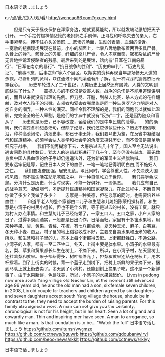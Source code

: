 
日本语で话しましょう




👉/点/此/进/入/观/看/ http://wencao66.com?gxuey.html




　　但是只有天子昼夜保护在浑家身边，她就爱莫能助，所以就发端动思想把天子引开。
一个手拄竹棍神情悲怆的老妈妈左手前伸，正寻找和呼唤失去的亲人，右手攥紧拳头，掩不住心头的愤怒……悲惨的场面，生动的表情，血泪的控诉。　　一宽敞的挖掘现场展现在眼前，小小的坑面上，七零八落地散布着两百多具尸骨。头骨上的弹孔，骸骨上的刀痕，纤细的婴儿尸骨，令人不寒而栗，密布杂乱的尸骨无言地控诉着侵略者的残暴。最后来到的是展馆，馆内有“日军在江南的暴行”、“日军在南京的暴行”、“抗日战争的胜利”、“历史的审判”、“历史的见证”、“前事不忘、后事之师”等六个展区，以翔实的资料再现当年那场惨无人道的杀戮。尽管所列的资料，以往通过不同的渠道有所了解，但一种深深的震憾依旧笼罩我心。　　历史车轮进入了二十世纪，人类历史上居然还有屠城，人类的文明到底缺失了什么？　　震撼人心的不仅仅是受害人数，战争的杀伤是不能用道理讲明的，而且从来就没有辩理的先例。但刀劈、开膛，到杀人比赛，杀人方式的花样翻新，及对老人孩子的杀戮，占领者和受害者哪里象是同一种生灵呀?这分明是对人类自身的嘲弄，一种人性的泯灭。同样令我不理解的是，我们的同胞何以就如此温驯，完完全全的任人宰割，是他们的字典中就没有“反抗”二字，还是因为随众和盲从？　　历史就是历史，已不容改变，留给我们的是中华民族的耻辱。　　的的确确，我们需要各种纪念活动，但除了纪念，我们还应该做些什么？历史不相信眼泪，种种高谈阔论，清淡史事，都已于事无补，我们要以史为鉴，在反省中凝结胆气和民族精神。必须学会从人类学和社会学的角度去探讨历史，而不仅仅是简单地归究于战争。　　我们不能再糊涂下去，大屠杀过去几十年了，国人至今无法说出遇害同胞的具体数目。犹太人的追缉战犯进行了几十年，至今仍没有结束。而无数身负中国人民血债的侩子手却仍逍遥法外，还为新的军国主义摇旗呐喊。　　我们要永远牢记耻辱，记住日本人欠下的血债，一笔一笔地记得明明白白,而不施妇人之仁。　　我们要发奋图强，居安思危。与此同时，学会尊重人性，不失泱泱大国的风范，而不是生活在悲悲戚戚之中，以一种自信屹立于世界。　　我们要学会成熟。分清什么是历史，什么时现实，不能一好俱好，一恶俱恶。　　我们应有自己的战争意志，凝结胆气，不断提升民族精神和国家凝聚力。在此过程中，不断自问你做了多少？我做了多少？　　忠厚是一种美德，但在忠厚的同时，也需要培养些血性！
　　和道平老人的整个家都由二儿子和生慧和儿媳妇陈荣相操持着。和生慧是小湾子的村民小组长，但也不是什么官，等于是过去的村长，没有工资，就只为村人办点事情。和生慧的儿子已经结婚了，一家五口人。五口之家，小户人家的日子，过得平淡而踏实，一般都是日出而作，日落而归。家里有十多亩水果地，用来种苹果、梨、黄果、青梅、花椒，有七八亩坡地，夏天种玉米、麻子、白芸豆，冬天种小麦、蚕豆。村子里的地上稻谷收成不好，主要来自卖水果和玉米的收入。所以，和生慧和村子里的人，基本上每个街都得去赶。上街都赶牲口，不通公路，小湾子的人家，都有一至二匹牲口。冬天，上街主要是驮水果。小湾子的水果最有名，梨、苹果和黄果都长年生在树上，不摘下来。所以，在小湾子村，冬天里树上还挂着梨和黄果。果子都结得多，树叶都落光了，但梨和黄果还结在树枝上，用木杆撑着。到了上街卖的时候，背一个蓝子走到树下，把树上新鲜的果子摘下来，捆到马驮上就上街去卖了。冬天到了小湾村，还能到树上摘果子吃，这不是一个新鲜事了。由于水果新鲜，色鲜味美，所以，小湾子的水果最起价。
Lives in pudong new area south Yang village old teacher Lin, at the moment still advanced age 96 years old, he and the old man had a son, six female seven children, in 2008, Lin old couple for teachers and children agreed by six daughters and seven daughters accept south Yang village the house, should be in contrast to the, they need to accept the burden of raising parents.
For this family also signed a word.
A man can not give you the certainty, chronological is not for his height, but in his heart.
Seen a lot of grand and cowardly man.
Thin and inspiring men have seen.
A man to arrogance, so much like a man.
Is that foundation is to be...
"Watch the full"
日本语で话しましょう https://github.com/itunsr/vwgmze
https://github.com/cctnews/bguwrb
https://github.com/qdouban/wlryl
https://github.com/beooknews/skklt
https://github.com/cctnews/erklyy





日本语で话しましょう
